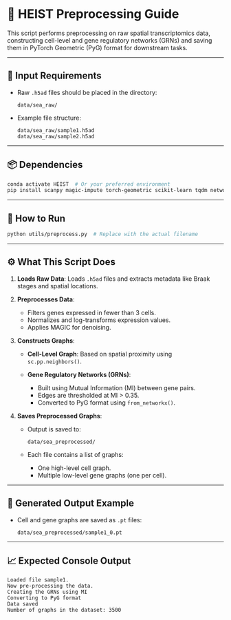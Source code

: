 
# 🧬 **HEIST Preprocessing Guide**

This script performs preprocessing on raw spatial transcriptomics data, constructing cell-level and gene regulatory networks (GRNs) and saving them in PyTorch Geometric (PyG) format for downstream tasks.

---

## 📂 **Input Requirements**

* Raw `.h5ad` files should be placed in the directory:

  ```
  data/sea_raw/
  ```
* Example file structure:

  ```
  data/sea_raw/sample1.h5ad
  data/sea_raw/sample2.h5ad
  ```

---

## 📦 **Dependencies**

```bash
conda activate HEIST  # Or your preferred environment
pip install scanpy magic-impute torch-geometric scikit-learn tqdm networkx
```

---

## 🚀 **How to Run**

```bash
python utils/preprocess.py  # Replace with the actual filename
```

---

## ⚙️ **What This Script Does**

1. **Loads Raw Data**:
   Loads `.h5ad` files and extracts metadata like Braak stages and spatial locations.

2. **Preprocesses Data**:

   * Filters genes expressed in fewer than 3 cells.
   * Normalizes and log-transforms expression values.
   * Applies MAGIC for denoising.

3. **Constructs Graphs**:

   * **Cell-Level Graph**: Based on spatial proximity using `sc.pp.neighbors()`.
   * **Gene Regulatory Networks (GRNs)**:

     * Built using Mutual Information (MI) between gene pairs.
     * Edges are thresholded at MI > 0.35.
     * Converted to PyG format using `from_networkx()`.

4. **Saves Preprocessed Graphs**:

   * Output is saved to:

     ```
     data/sea_preprocessed/
     ```
   * Each file contains a list of graphs:

     * One high-level cell graph.
     * Multiple low-level gene graphs (one per cell).

---

## 📁 **Generated Output Example**

* Cell and gene graphs are saved as `.pt` files:

  ```
  data/sea_preprocessed/sample1_0.pt
  ```



---

## 📈 **Expected Console Output**

```
Loaded file sample1.
Now pre-processing the data.
Creating the GRNs using MI
Converting to PyG format
Data saved
Number of graphs in the dataset: 3500
```


